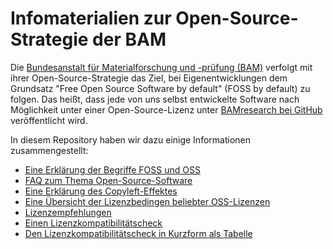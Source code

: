# Infomaterialien zur Open-Source-Strategie der BAM

Die [Bundesanstalt für Materialforschung und -prüfung (BAM)](https://www.bam.de)
verfolgt mit ihrer Open-Source-Strategie das Ziel, bei Eigenentwicklungen dem
Grundsatz "Free Open Source Software by default" (FOSS by default) zu folgen.
Das heißt, dass jede von uns selbst entwickelte Software nach Möglichkeit unter einer
Open-Source-Lizenz unter [BAMresearch bei GitHub](https://github.com/BAMresearch)
veröffentlicht wird.

In diesem Repository haben wir dazu einige Informationen zusammengestellt:

- [Eine Erklärung der Begriffe FOSS und OSS](Erklärung_OSS.pdf)
- [FAQ zum Thema Open-Source-Software](FAQ_OSS.pdf)
- [Eine Erklärung des Copyleft-Effektes](FAQ_OSS.pdf)
- [Eine Übersicht der Lizenzbedingen beliebter OSS-Lizenzen](Lizenzen_beliebtesten_OSS.pdf)
- [Lizenzempfehlungen](OSS_Lizenzen_Empfehlungen.pdf)
- [Einen Lizenzkompatibilitätscheck](Kompatibilitätscheck.pdf)
- [Den Lizenzkompatibilitätscheck in Kurzform als Tabelle](Kompatibilitätscheck.pdf)
